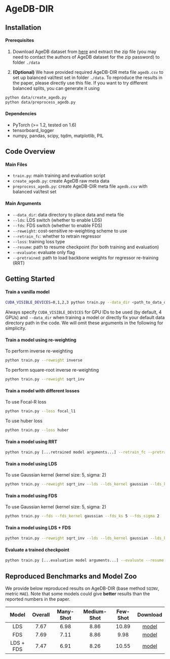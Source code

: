 # AgeDB-DIR
## Installation

#### Prerequisites

1. Download AgeDB dataset from [here](https://ibug.doc.ic.ac.uk/resources/agedb/) and extract the zip file (you may need to contact the authors of AgeDB dataset for the zip password) to folder `./data` 

2. __(Optional)__ We have provided required AgeDB-DIR meta file `agedb.csv` to set up balanced val/test set in folder `./data`. To reproduce the results in the paper, please directly use this file. If you want to try different balanced splits, you can generate it using

```bash
python data/create_agedb.py
python data/preprocess_agedb.py
```

#### Dependencies

- PyTorch (>= 1.2, tested on 1.6)
- tensorboard_logger
- numpy, pandas, scipy, tqdm, matplotlib, PIL

## Code Overview

#### Main Files

- `train.py`: main training and evaluation script
- `create_agedb.py`: create AgeDB raw meta data
- `preprocess_agedb.py`: create AgeDB-DIR meta file `agedb.csv` with balanced val/test set

#### Main Arguments

- `--data_dir`: data directory to place data and meta file
- `--lds`: LDS switch (whether to enable LDS)
- `--fds`: FDS switch (whether to enable FDS)
- `--reweight`: cost-sensitive re-weighting scheme to use
- `--retrain_fc`: whether to retrain regressor
- `--loss`: training loss type
- `--resume`: path to resume checkpoint (for both training and evaluation)
- `--evaluate`: evaluate only flag
- `--pretrained`: path to load backbone weights for regressor re-training (RRT)

## Getting Started

#### Train a vanilla model

```bash
CUDA_VISIBLE_DEVICES=0,1,2,3 python train.py --data_dir <path_to_data_dir> --reweight none
```

Always specify `CUDA_VISIBLE_DEVICES` for GPU IDs to be used (by default, 4 GPUs) and `--data_dir` when training a model or directly fix your default data directory path in the code. We will omit these arguments in the following for simplicity.

#### Train a model using re-weighting

To perform inverse re-weighting

```bash
python train.py --reweight inverse
```

To perform square-root inverse re-weighting

```bash
python train.py --reweight sqrt_inv
```

#### Train a model with different losses

To use Focal-R loss

```bash
python train.py --loss focal_l1
```

To use huber loss

```bash
python train.py --loss huber
```

#### Train a model using RRT

```bash
python train.py [...retrained model arguments...] --retrain_fc --pretrained <path_to_pretrained_ckpt>
```

#### Train a model using LDS

To use Gaussian kernel (kernel size: 5, sigma: 2)

```bash
python train.py --reweight sqrt_inv --lds --lds_kernel gaussian --lds_ks 5 --lds_sigma 2
```

#### Train a model using FDS

To use Gaussian kernel (kernel size: 5, sigma: 2)

```bash
python train.py --fds --fds_kernel gaussian --fds_ks 5 --fds_sigma 2
```
#### Train a model using LDS + FDS
```bash
python train.py --reweight sqrt_inv --lds --lds_kernel gaussian --lds_ks 5 --lds_sigma 2 --fds --fds_kernel gaussian --fds_ks 5 --fds_sigma 2
```

#### Evaluate a trained checkpoint

```bash
python train.py [...evaluation model arguments...] --evaluate --resume <path_to_evaluation_ckpt>
```

## Reproduced Benchmarks and Model Zoo

We provide below reproduced results on AgeDB-DIR (base method `SQINV`, metric `MAE`).
Note that some models could give **better** results than the reported numbers in the paper.

|   Model   | Overall | Many-Shot | Medium-Shot | Few-Shot | Download |
| :-------: | :-----: | :-------: | :---------: | :------: | :------: |
|    LDS    |  7.67   |   6.98    |    8.86     |  10.89   | [model](https://drive.google.com/file/d/1CPDlcRCQ1EC4E3x9w955cmILSaVOlkyz/view?usp=sharing) |
|    FDS    |  7.69   |   7.11    |    8.86     |   9.98   | [model](https://drive.google.com/file/d/1JmRS4V8zmmS9eschsBSmSeQjFWefYlib/view?usp=sharing) |
| LDS + FDS |  7.47   |   6.91    |    8.26     |  10.55   | [model](https://drive.google.com/file/d/1N0nMdu-wuWoAOS1x_m-pnzHcAp61ajY9/view?usp=sharing) |